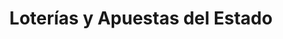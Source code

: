 ---
title: "Loterías y Apuestas del Estado"
url: /oviedo-uvieu/loterias-y-apuestas-del-estado/
shop: Lotterie
---
